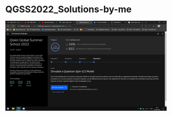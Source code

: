 # QGSS2022_Solutions-by-me

![final score](https://github.com/Fahlevi20/QGSS2022_Solutions-by-me/blob/main/Screenshot%20(291).png)
